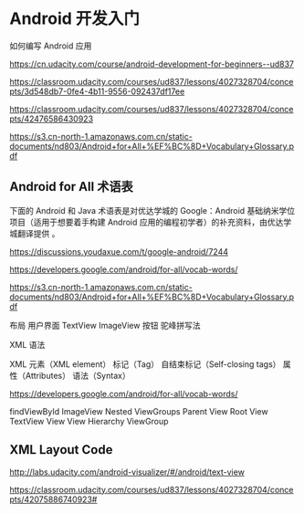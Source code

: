 # Android 开发入门  


如何编写 Android 应用


https://cn.udacity.com/course/android-development-for-beginners--ud837


https://classroom.udacity.com/courses/ud837/lessons/4027328704/concepts/3d548db7-0fe4-4b11-9556-092437df17ee

https://classroom.udacity.com/courses/ud837/lessons/4027328704/concepts/42476586430923

https://s3.cn-north-1.amazonaws.com.cn/static-documents/nd803/Android+for+All+%EF%BC%8D+Vocabulary+Glossary.pdf


## Android for All 术语表

下面的 Android 和 Java 术语表是对优达学城的 Google：Android 基础纳米学位项目（适用于想要着手构建 Android 应用的编程初学者）的补充资料，由优达学城翻译提供 。

https://discussions.youdaxue.com/t/google-android/7244



https://developers.google.com/android/for-all/vocab-words/

https://s3.cn-north-1.amazonaws.com.cn/static-documents/nd803/Android+for+All+%EF%BC%8D+Vocabulary+Glossary.pdf




布局
用户界面
TextView
ImageView
按钮
驼峰拼写法

XML 语法


XML 元素（XML element）
标记（Tag）
自结束标记（Self-closing tags）
属性（Attributes）
语法（Syntax）


https://developers.google.com/android/for-all/vocab-words/

findViewById
ImageView
Nested ViewGroups
Parent View
Root View
TextView
View
View Hierarchy
ViewGroup



## XML Layout Code

http://labs.udacity.com/android-visualizer/#/android/text-view

https://classroom.udacity.com/courses/ud837/lessons/4027328704/concepts/42075886740923#




